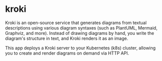 # kroki

Kroki is an open-source service that generates diagrams from textual descriptions using various diagram syntaxes (such as PlantUML, Mermaid, Graphviz, and more). Instead of drawing diagrams by hand, you write the diagram's structure in text, and Kroki renders it as an image.

This app deploys a Kroki server to your Kubernetes (k8s) cluster, allowing you to create and render diagrams on demand via HTTP API.
